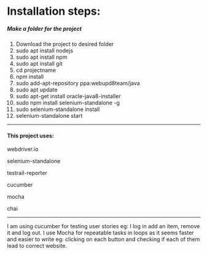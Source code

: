 # Installation steps:

##### Make a folder for the project

1.   Download the project to desired folder
2.   sudo apt install nodejs
3.   sudo apt install npm
4.   sudo apt install git
5.   cd projectname
6.   npm install
7.   sudo add-apt-repository ppa:webupd8team/java
8.   sudo apt update
9.   sudo apt-get install oracle-java8-installer
10. sudo npm install selenium-standalone -g
11. sudo selenium-standalone install
12. selenium-standalone start
---
#### This project uses:

webdriver.io

selenium-standalone

testrail-reporter

cucumber

mocha

chai


___

I am using cucumber for testing user stories
eg: I log in add an item, remove it and log out.
I use Mocha for repeatable tasks in loops as it seems faster and easier to write
eg: clicking on each button and checking if each of them lead to correct website.

